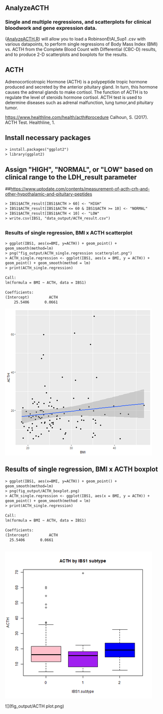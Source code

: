 ## AnalyzeACTH
### Single and multiple regressions, and scatterplots for clinical bloodwork and gene expression data.
([AnalyzeACTH.R](../AnalyzeACTH-master/scripts/AnalyzeACTH.R)) will allow you to load a RobinsonEtAl_Sup1 .csv with various datapoints, to perform single regressions of Body Mass Index (BMI) vs. ACTH from the Complete Blood Count with Differential (CBC-D) results, and to produce 2-D scatterplots and boxplots for the results. 

## ACTH
Adrenocorticotropic Hormone (ACTH) is a polypeptide tropic hormone produced and secreted by the anterior pituitary gland. In turn, this hormone causes the adrenal glands to make cortisol. The function of ACTH is to regulate the level of steroids hormone cortisol. ACTH test is used to determine diseases such as adrenal malfunction, lung tumor,and pituitary tumor.  

https://www.healthline.com/health/acth#procedure
Calhoun, S. (2017). ACTH Test. Healthline, 1.

## Install necessary packages
```
> install.packages("ggplot2")
> library(ggplot2)
```

## Assign "HIGH", "NORMAL", or "LOW" based on clinical range to the LDH_result parameter
##https://www.uptodate.com/contents/measurement-of-acth-crh-and-other-hypothalamic-and-pituitary-peptides
```
> IBS1$ACTH_result[IBS1$ACTH > 60] <- "HIGH"
> IBS1$ACTH_result[IBS1$ACTH <= 60 & IBS1$ACTH >= 10] <- "NORMAL"
> IBS1$ACTH_result[IBS1$ACTH < 10] <- "LOW"
> write.csv(IBS1, "data_output/ACTH_result.csv")
```

##
### Results of single regression, BMI x ACTH scatterplot
```
> ggplot(IBS1, aes(x=BMI, y=ACTH)) + geom_point() + geom_smooth(method=lm)
> png("fig_output/ACTH_single.regression scatterplot.png")
> ACTH_single.regression <- ggplot(IBS1, aes(x = BMI, y = ACTH)) + geom_point() + geom_smooth(method = lm) 
> print(ACTH_single.regression)

Call:
lm(formula = BMI ~ ACTH, data = IBS1)

Coefficients:
(Intercept)         ACTH  
    25.5406       0.0661  

```
![](fig_output/ACTH_scatterplot.png)

##
## Results of single regression, BMI x ACTH boxplot
  
  ```
> ggplot(IBS1, aes(x=BMI, y=ACTH)) + geom_point() + geom_smooth(method=lm)
> png(fig_output/ACTH_boxplot.png)
> ACTH_single.regression <- ggplot(IBS1, aes(x = BMI, y = ACTH)) + geom_point() + geom_smooth(method = lm) 
> print(ACTH_single.regression)

Call:
lm(formula = BMI ~ ACTH, data = IBS1)

Coefficients:
(Intercept)         ACTH  
    25.5406       0.0661 
    
```    
![](fig_output/ACTH_boxplot.png)

![](fig_output/ACTH plot.png)
